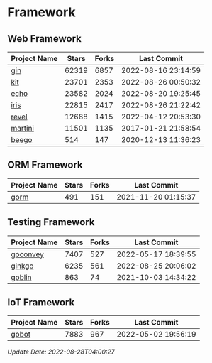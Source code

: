 # Framework

## Web Framework
| Project Name | Stars | Forks | Last Commit |
| ------------ | ----- | ----- | ----------- |
| [gin](https://github.com/gin-gonic/gin) | 62319 | 6857 | 2022-08-16 23:14:59 |
| [kit](https://github.com/go-kit/kit) | 23701 | 2353 | 2022-08-26 00:50:32 |
| [echo](https://github.com/labstack/echo) | 23582 | 2024 | 2022-08-20 19:25:45 |
| [iris](https://github.com/kataras/iris) | 22815 | 2417 | 2022-08-26 21:22:42 |
| [revel](https://github.com/revel/revel) | 12688 | 1415 | 2022-04-12 20:53:30 |
| [martini](https://github.com/go-martini/martini) | 11501 | 1135 | 2017-01-21 21:58:54 |
| [beego](https://github.com/astaxie/beego) | 514 | 147 | 2020-12-13 11:36:23 |

## ORM Framework
| Project Name | Stars | Forks | Last Commit |
| ------------ | ----- | ----- | ----------- |
| [gorm](https://github.com/jinzhu/gorm) | 491 | 151 | 2021-11-20 01:15:37 |

## Testing Framework
| Project Name | Stars | Forks | Last Commit |
| ------------ | ----- | ----- | ----------- |
| [goconvey](https://github.com/smartystreets/goconvey) | 7407 | 527 | 2022-05-17 18:39:55 |
| [ginkgo](https://github.com/onsi/ginkgo) | 6235 | 561 | 2022-08-25 20:06:02 |
| [goblin](https://github.com/franela/goblin) | 863 | 74 | 2021-10-03 14:34:22 |

## IoT Framework
| Project Name | Stars | Forks | Last Commit |
| ------------ | ----- | ----- | ----------- |
| [gobot](https://github.com/hybridgroup/gobot) | 7883 | 967 | 2022-05-02 19:56:19 |

*Update Date: 2022-08-28T04:00:27*